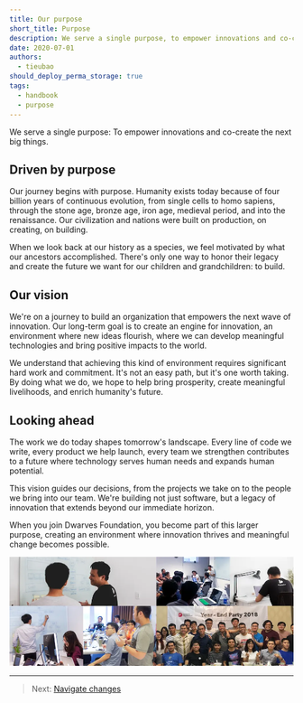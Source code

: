 ```yaml
---
title: Our purpose
short_title: Purpose
description: We serve a single purpose, to empower innovations and co-create the next big things.
date: 2020-07-01
authors:
  - tieubao
should_deploy_perma_storage: true
tags:
  - handbook
  - purpose
---
```


We serve a single purpose: To empower innovations and co-create the next big things.

## Driven by purpose

Our journey begins with purpose. Humanity exists today because of four billion years of continuous evolution, from single cells to homo sapiens, through the stone age, bronze age, iron age, medieval period, and into the renaissance. Our civilization and nations were built on production, on creating, on building.

When we look back at our history as a species, we feel motivated by what our ancestors accomplished. There's only one way to honor their legacy and create the future we want for our children and grandchildren: to build.

## Our vision

We're on a journey to build an organization that empowers the next wave of innovation. Our long-term goal is to create an engine for innovation, an environment where new ideas flourish, where we can develop meaningful technologies and bring positive impacts to the world.

We understand that achieving this kind of environment requires significant hard work and commitment. It's not an easy path, but it's one worth taking. By doing what we do, we hope to help bring prosperity, create meaningful livelihoods, and enrich humanity's future.

## Looking ahead

The work we do today shapes tomorrow's landscape. Every line of code we write, every product we help launch, every team we strengthen contributes to a future where technology serves human needs and expands human potential.

This vision guides our decisions, from the projects we take on to the people we bring into our team. We're building not just software, but a legacy of innovation that extends beyond our immediate horizon.

When you join Dwarves Foundation, you become part of this larger purpose, creating an environment where innovation thrives and meaningful change becomes possible.

![Dwarves Foundation team](assets/team-photo.webp)

---

> Next: [Navigate changes](navigate-changes.md)

